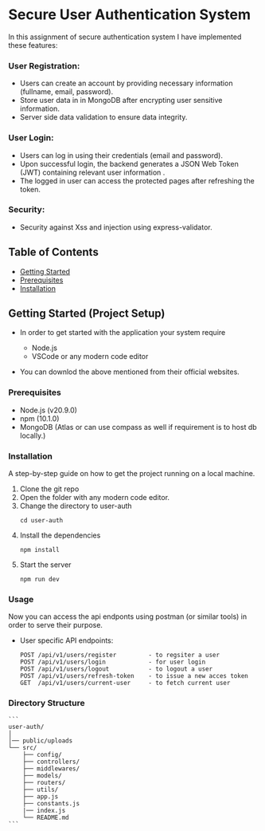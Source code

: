 # Secure User Authentication System

In this assignment of secure authentication system I have implemented these features:

### User Registration:
- Users can create an account by providing necessary information (fullname, email, password).
- Store user data in in MongoDB after encrypting user sensitive information.
- Server side data validation to ensure data integrity.

### User Login:
- Users can log in using their credentials (email and password).
- Upon successful login, the backend generates a JSON Web Token (JWT) containing relevant user information .
- The logged in user can access the protected pages after refreshing the token.

### Security:
- Security against Xss and injection using express-validator.


## Table of Contents

- [Getting Started](#getting-started)
- [Prerequisites](#prerequisites)
- [Installation](#installation)

## Getting Started (Project Setup)
- In order to get started with the application your system require
    - Node.js
    - VSCode or any modern code editor
    
- You can downlod the above mentioned from their official websites.

### Prerequisites

- Node.js       (v20.9.0)
- npm           (10.1.0)
- MongoDB       (Atlas or can use compass as well if requirement is to host db locally.)

### Installation

A step-by-step guide on how to get the project running on a local machine.

1. Clone the git repo
2. Open the folder with any modern code editor.
3. Change the directory to user-auth
   ```
   cd user-auth
   ```
4. Install the dependencies
    ```
    npm install
    ```
5. Start the server
    ```
    npm run dev
    ```

### Usage 

Now you can access the api endponts using postman (or similar tools) in order to serve their purpose.

- User specific API endpoints:
    ```
    POST /api/v1/users/register         - to regsiter a user
    POST /api/v1/users/login            - for user login
    POST /api/v1/users/logout           - to logout a user
    POST /api/v1/users/refresh-token    - to issue a new acces token
    GET  /api/v1/users/current-user     - to fetch current user
    ```

### Directory Structure

    ```
    user-auth/
    │               
    │── public/uploads
    └── src/
        ├── config/
        ├── controllers/
        ├── middlewares/
        ├── models/
        ├── routers/
        ├── utils/
        ├── app.js
        ├── constants.js
        |── index.js
        └── README.md
    ```
